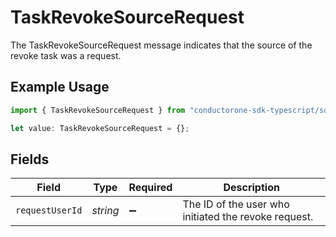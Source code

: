 # TaskRevokeSourceRequest

The TaskRevokeSourceRequest message indicates that the source of the revoke task was a request.

## Example Usage

```typescript
import { TaskRevokeSourceRequest } from "conductorone-sdk-typescript/sdk/models/shared";

let value: TaskRevokeSourceRequest = {};
```

## Fields

| Field                                                | Type                                                 | Required                                             | Description                                          |
| ---------------------------------------------------- | ---------------------------------------------------- | ---------------------------------------------------- | ---------------------------------------------------- |
| `requestUserId`                                      | *string*                                             | :heavy_minus_sign:                                   | The ID of the user who initiated the revoke request. |